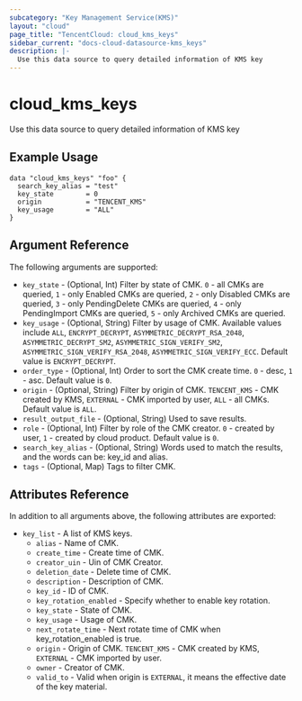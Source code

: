 ```yaml
---
subcategory: "Key Management Service(KMS)"
layout: "cloud"
page_title: "TencentCloud: cloud_kms_keys"
sidebar_current: "docs-cloud-datasource-kms_keys"
description: |-
  Use this data source to query detailed information of KMS key
---
```


# cloud_kms_keys

Use this data source to query detailed information of KMS key

## Example Usage

```hcl
data "cloud_kms_keys" "foo" {
  search_key_alias = "test"
  key_state        = 0
  origin           = "TENCENT_KMS"
  key_usage        = "ALL"
}
```

## Argument Reference

The following arguments are supported:

* `key_state` - (Optional, Int) Filter by state of CMK. `0` - all CMKs are queried, `1` - only Enabled CMKs are queried, `2` - only Disabled CMKs are queried, `3` - only PendingDelete CMKs are queried, `4` - only PendingImport CMKs are queried, `5` - only Archived CMKs are queried.
* `key_usage` - (Optional, String) Filter by usage of CMK. Available values include `ALL`, `ENCRYPT_DECRYPT`, `ASYMMETRIC_DECRYPT_RSA_2048`, `ASYMMETRIC_DECRYPT_SM2`, `ASYMMETRIC_SIGN_VERIFY_SM2`, `ASYMMETRIC_SIGN_VERIFY_RSA_2048`, `ASYMMETRIC_SIGN_VERIFY_ECC`. Default value is `ENCRYPT_DECRYPT`.
* `order_type` - (Optional, Int) Order to sort the CMK create time. `0` - desc, `1` - asc. Default value is `0`.
* `origin` - (Optional, String) Filter by origin of CMK. `TENCENT_KMS` - CMK created by KMS, `EXTERNAL` - CMK imported by user, `ALL` - all CMKs. Default value is `ALL`.
* `result_output_file` - (Optional, String) Used to save results.
* `role` - (Optional, Int) Filter by role of the CMK creator. `0` - created by user, `1` - created by cloud product. Default value is `0`.
* `search_key_alias` - (Optional, String) Words used to match the results, and the words can be: key_id and alias.
* `tags` - (Optional, Map) Tags to filter CMK.

## Attributes Reference

In addition to all arguments above, the following attributes are exported:

* `key_list` - A list of KMS keys.
  * `alias` - Name of CMK.
  * `create_time` - Create time of CMK.
  * `creator_uin` - Uin of CMK Creator.
  * `deletion_date` - Delete time of CMK.
  * `description` - Description of CMK.
  * `key_id` - ID of CMK.
  * `key_rotation_enabled` - Specify whether to enable key rotation.
  * `key_state` - State of CMK.
  * `key_usage` - Usage of CMK.
  * `next_rotate_time` - Next rotate time of CMK when key_rotation_enabled is true.
  * `origin` - Origin of CMK. `TENCENT_KMS` - CMK created by KMS, `EXTERNAL` - CMK imported by user.
  * `owner` - Creator of CMK.
  * `valid_to` - Valid when origin is `EXTERNAL`, it means the effective date of the key material.



